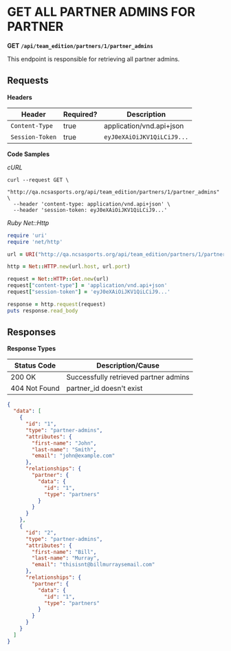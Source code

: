 # GET ALL PARTNER ADMINS FOR PARTNER

**GET `/api/team_edition/partners/1/partner_admins`**

This endpoint is responsible for retrieving all partner admins.

## Requests

**Headers**

| Header          | Required? | Description                |
|-----------------|-----------|----------------------------|
| `Content-Type`  | true      | application/vnd.api+json   |
| `Session-Token` | true      | `eyJ0eXAiOiJKV1QiLCiJ9...` |



**Code Samples**

_cURL_

```shell
curl --request GET \
  "http://qa.ncsasports.org/api/team_edition/partners/1/partner_admins" \
  --header 'content-type: application/vnd.api+json' \
  --header 'session-token: eyJ0eXAiOiJKV1QiLCiJ9...'
```


_Ruby Net::Http_

```ruby
require 'uri'
require 'net/http'

url = URI("http://qa.ncsasports.org/api/team_edition/partners/1/partner_admins")

http = Net::HTTP.new(url.host, url.port)

request = Net::HTTP::Get.new(url)
request["content-type"] = 'application/vnd.api+json'
request["session-token"] = 'eyJ0eXAiOiJKV1QiLCiJ9...'

response = http.request(request)
puts response.read_body
```


## Responses

**Response Types**

| Status Code                    | Description/Cause                          |
|--------------------------------|--------------------------------------------|
| 200 OK                         | Successfully retrieved partner admins      |
| 404 Not Found                  | partner_id doesn't exist                   |

```json
{
  "data": [
    {
      "id": "1",
      "type": "partner-admins",
      "attributes": {
        "first-name": "John",
        "last-name": "Smith",
        "email": "john@example.com"
      },
      "relationships": {
        "partner": {
          "data": {
            "id": "1",
            "type": "partners"
          }
        }
      }
    },
    {
      "id": "2",
      "type": "partner-admins",
      "attributes": {
        "first-name": "Bill",
        "last-name": "Murray",
        "email": "thisisnt@billmurraysemail.com"
      },
      "relationships": {
        "partner": {
          "data": {
            "id": "1",
            "type": "partners"
          }
        }
      }
    }
  ]
}
```

